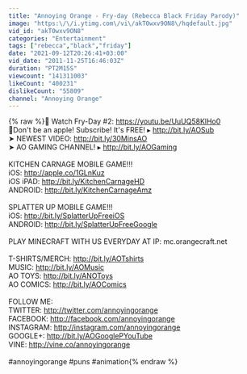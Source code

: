 ```yaml
---
title: "Annoying Orange - Fry-day (Rebecca Black Friday Parody)"
image: "https:\/\/i.ytimg.com\/vi\/akT0wxv9ON8\/hqdefault.jpg"
vid_id: "akT0wxv9ON8"
categories: "Entertainment"
tags: ["rebecca","black","friday"]
date: "2021-09-12T20:26:41+03:00"
vid_date: "2011-11-25T16:46:03Z"
duration: "PT2M15S"
viewcount: "141311003"
likeCount: "400231"
dislikeCount: "55809"
channel: "Annoying Orange"
---
```

{% raw %}🍟 Watch Fry-Day #2: <a rel="nofollow" target="blank" href="https://youtu.be/UuUQ58KlHo0">https://youtu.be/UuUQ58KlHo0</a><br />🍊Don't be an apple! Subscribe! It's FREE! ▸ <a rel="nofollow" target="blank" href="http://bit.ly/AOSub">http://bit.ly/AOSub</a><br />➤ NEWEST VIDEO: <a rel="nofollow" target="blank" href="http://bit.ly/30MinsAO">http://bit.ly/30MinsAO</a><br />➤ AO GAMING CHANNEL! ▸ <a rel="nofollow" target="blank" href="http://bit.ly/AOGaming">http://bit.ly/AOGaming</a><br /><br />KITCHEN CARNAGE MOBILE GAME!!!<br />iOS: <a rel="nofollow" target="blank" href="http://apple.co/1GLnKuz">http://apple.co/1GLnKuz</a><br />iOS iPAD: <a rel="nofollow" target="blank" href="http://bit.ly/KitchenCarnageHD">http://bit.ly/KitchenCarnageHD</a><br />ANDROID: <a rel="nofollow" target="blank" href="http://bit.ly/KitchenCarnageAmz">http://bit.ly/KitchenCarnageAmz</a><br /><br />SPLATTER UP MOBILE GAME!!!<br />iOS: <a rel="nofollow" target="blank" href="http://bit.ly/SplatterUpFreeiOS">http://bit.ly/SplatterUpFreeiOS</a><br />ANDROID: <a rel="nofollow" target="blank" href="http://bit.ly/SplatterUpFreeGoogle">http://bit.ly/SplatterUpFreeGoogle</a><br /><br />PLAY MINECRAFT WITH US EVERYDAY AT IP: mc.orangecraft.net<br /><br />T-SHIRTS/MERCH: <a rel="nofollow" target="blank" href="http://bit.ly/AOTshirts">http://bit.ly/AOTshirts</a><br />MUSIC: <a rel="nofollow" target="blank" href="http://bit.ly/AOMusic">http://bit.ly/AOMusic</a><br />AO TOYS: <a rel="nofollow" target="blank" href="http://bit.ly/ANOToys">http://bit.ly/ANOToys</a><br />AO COMICS: <a rel="nofollow" target="blank" href="http://bit.ly/AOComics">http://bit.ly/AOComics</a><br /><br />FOLLOW ME:<br />TWITTER: <a rel="nofollow" target="blank" href="http://twitter.com/annoyingorange">http://twitter.com/annoyingorange</a><br />FACEBOOK: <a rel="nofollow" target="blank" href="http://facebook.com/annoyingorange">http://facebook.com/annoyingorange</a><br />INSTAGRAM: <a rel="nofollow" target="blank" href="http://instagram.com/annoyingorange">http://instagram.com/annoyingorange</a><br />GOOGLE+: <a rel="nofollow" target="blank" href="http://bit.ly/AOGooglePYouTube">http://bit.ly/AOGooglePYouTube</a><br />VINE: <a rel="nofollow" target="blank" href="http://vine.co/annoyingorange">http://vine.co/annoyingorange</a><br /><br />#annoyingorange #puns #animation{% endraw %}
